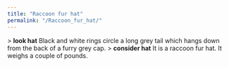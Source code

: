 ```yaml
---
title: "Raccoon fur hat"
permalink: "/Raccoon_fur_hat/"
---
```


\> **look hat**
Black and white rings circle a long grey tail which hangs down from
the
back of a furry grey cap.
\> **consider hat**
It is a raccoon fur hat.
It weighs a couple of pounds.